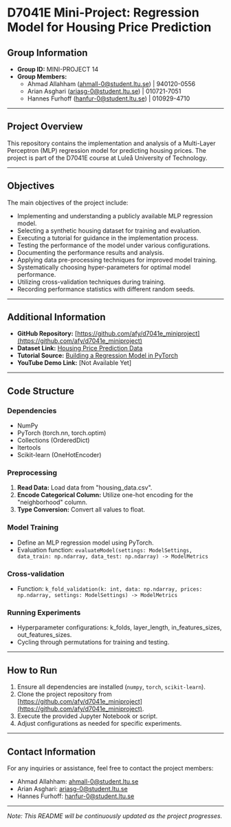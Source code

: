 # D7041E Mini-Project: Regression Model for Housing Price Prediction

## Group Information

- **Group ID:** MINI-PROJECT 14
- **Group Members:**
  - Ahmad Allahham ([ahmall-0@student.ltu.se](mailto:ahmall-0@student.ltu.se)) | 940120-0556
  - Arian Asghari ([ariasg-0@student.ltu.se](mailto:ariasg-0@student.ltu.se)) | 010721-7051
  - Hannes Furhoff ([hanfur-0@student.ltu.se](mailto:hanfur-0@student.ltu.se)) | 010929-4710

---

## Project Overview

This repository contains the implementation and analysis of a Multi-Layer Perceptron (MLP) regression model for predicting housing prices. The project is part of the D7041E course at Luleå University of Technology.

---

## Objectives

The main objectives of the project include:

- Implementing and understanding a publicly available MLP regression model.
- Selecting a synthetic housing dataset for training and evaluation.
- Executing a tutorial for guidance in the implementation process.
- Testing the performance of the model under various configurations.
- Documenting the performance results and analysis.
- Applying data pre-processing techniques for improved model training.
- Systematically choosing hyper-parameters for optimal model performance.
- Utilizing cross-validation techniques during training.
- Recording performance statistics with different random seeds.

---

## Additional Information

- **GitHub Repository:** [https://github.com/afy/d7041e_miniproject](https://github.com/afy/d7041e_miniproject)
- **Dataset Link:** [Housing Price Prediction Data](https://www.kaggle.com/datasets/muhammadbinimran/housing-price-prediction-data)
- **Tutorial Source:** [Building a Regression Model in PyTorch](https://machinelearningmastery.com/building-a-regression-model-in-pytorch/)
- **YouTube Demo Link:** [Not Available Yet]

---

## Code Structure

### Dependencies

- NumPy
- PyTorch (torch.nn, torch.optim)
- Collections (OrderedDict)
- Itertools
- Scikit-learn (OneHotEncoder)

### Preprocessing

1. **Read Data:** Load data from "housing_data.csv".
2. **Encode Categorical Column:** Utilize one-hot encoding for the "neighborhood" column.
3. **Type Conversion:** Convert all values to float.

### Model Training

- Define an MLP regression model using PyTorch.
- Evaluation function: `evaluateModel(settings: ModelSettings, data_train: np.ndarray, data_test: np.ndarray) -> ModelMetrics`

### Cross-validation

- Function: `k_fold_validation(k: int, data: np.ndarray, prices: np.ndarray, settings: ModelSettings) -> ModelMetrics`

### Running Experiments

- Hyperparameter configurations: k_folds, layer_length, in_features_sizes, out_features_sizes.
- Cycling through permutations for training and testing.

---

## How to Run

1. Ensure all dependencies are installed (`numpy`, `torch`, `scikit-learn`).
2. Clone the project repository from [https://github.com/afy/d7041e_miniproject](https://github.com/afy/d7041e_miniproject).
3. Execute the provided Jupyter Notebook or script.
4. Adjust configurations as needed for specific experiments.

---

## Contact Information

For any inquiries or assistance, feel free to contact the project members:

- Ahmad Allahham: [ahmall-0@student.ltu.se](mailto:ahmall-0@student.ltu.se)
- Arian Asghari: [ariasg-0@student.ltu.se](mailto:ariasg-0@student.ltu.se)
- Hannes Furhoff: [hanfur-0@student.ltu.se](mailto:hanfur-0@student.ltu.se)

---

*Note: This README will be continuously updated as the project progresses.*
